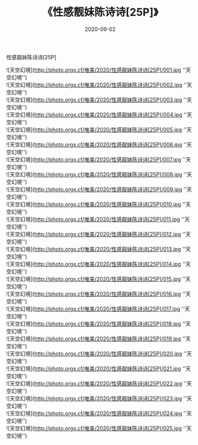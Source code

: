 ﻿---
layout: post
title: 《性感靓妹陈诗诗[25P]》
date: 2020-09-02
img: http://photo.orgx.cf/唯美/2020/性感靓妹陈诗诗[25P]/000.jpg
tags: [美女,清纯,唯美]
---

性感靓妹陈诗诗[25P]



![天空幻境](http://photo.orgx.cf/唯美/2020/性感靓妹陈诗诗[25P]/001.jpg ''天空幻境'')<br>
![天空幻境](http://photo.orgx.cf/唯美/2020/性感靓妹陈诗诗[25P]/002.jpg ''天空幻境'')<br>
![天空幻境](http://photo.orgx.cf/唯美/2020/性感靓妹陈诗诗[25P]/003.jpg ''天空幻境'')<br>
![天空幻境](http://photo.orgx.cf/唯美/2020/性感靓妹陈诗诗[25P]/004.jpg ''天空幻境'')<br>
![天空幻境](http://photo.orgx.cf/唯美/2020/性感靓妹陈诗诗[25P]/005.jpg ''天空幻境'')<br>
![天空幻境](http://photo.orgx.cf/唯美/2020/性感靓妹陈诗诗[25P]/006.jpg ''天空幻境'')<br>
![天空幻境](http://photo.orgx.cf/唯美/2020/性感靓妹陈诗诗[25P]/007.jpg ''天空幻境'')<br>
![天空幻境](http://photo.orgx.cf/唯美/2020/性感靓妹陈诗诗[25P]/008.jpg ''天空幻境'')<br>
![天空幻境](http://photo.orgx.cf/唯美/2020/性感靓妹陈诗诗[25P]/009.jpg ''天空幻境'')<br>
![天空幻境](http://photo.orgx.cf/唯美/2020/性感靓妹陈诗诗[25P]/010.jpg ''天空幻境'')<br>
![天空幻境](http://photo.orgx.cf/唯美/2020/性感靓妹陈诗诗[25P]/011.jpg ''天空幻境'')<br>
![天空幻境](http://photo.orgx.cf/唯美/2020/性感靓妹陈诗诗[25P]/012.jpg ''天空幻境'')<br>
![天空幻境](http://photo.orgx.cf/唯美/2020/性感靓妹陈诗诗[25P]/013.jpg ''天空幻境'')<br>
![天空幻境](http://photo.orgx.cf/唯美/2020/性感靓妹陈诗诗[25P]/014.jpg ''天空幻境'')<br>
![天空幻境](http://photo.orgx.cf/唯美/2020/性感靓妹陈诗诗[25P]/015.jpg ''天空幻境'')<br>
![天空幻境](http://photo.orgx.cf/唯美/2020/性感靓妹陈诗诗[25P]/016.jpg ''天空幻境'')<br>
![天空幻境](http://photo.orgx.cf/唯美/2020/性感靓妹陈诗诗[25P]/017.jpg ''天空幻境'')<br>
![天空幻境](http://photo.orgx.cf/唯美/2020/性感靓妹陈诗诗[25P]/018.jpg ''天空幻境'')<br>
![天空幻境](http://photo.orgx.cf/唯美/2020/性感靓妹陈诗诗[25P]/019.jpg ''天空幻境'')<br>
![天空幻境](http://photo.orgx.cf/唯美/2020/性感靓妹陈诗诗[25P]/020.jpg ''天空幻境'')<br>
![天空幻境](http://photo.orgx.cf/唯美/2020/性感靓妹陈诗诗[25P]/021.jpg ''天空幻境'')<br>
![天空幻境](http://photo.orgx.cf/唯美/2020/性感靓妹陈诗诗[25P]/022.jpg ''天空幻境'')<br>
![天空幻境](http://photo.orgx.cf/唯美/2020/性感靓妹陈诗诗[25P]/023.jpg ''天空幻境'')<br>
![天空幻境](http://photo.orgx.cf/唯美/2020/性感靓妹陈诗诗[25P]/024.jpg ''天空幻境'')<br>
![天空幻境](http://photo.orgx.cf/唯美/2020/性感靓妹陈诗诗[25P]/025.jpg ''天空幻境'')<br>